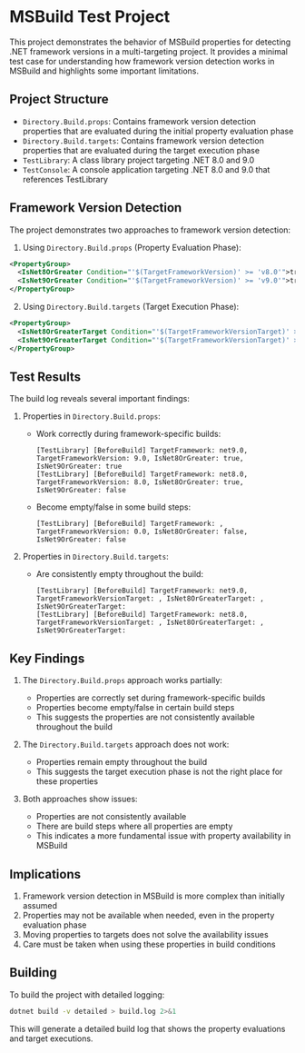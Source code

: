 # MSBuild Test Project

This project demonstrates the behavior of MSBuild properties for detecting .NET framework versions in a multi-targeting project. It provides a minimal test case for understanding how framework version detection works in MSBuild and highlights some important limitations.

## Project Structure

- `Directory.Build.props`: Contains framework version detection properties that are evaluated during the initial property evaluation phase
- `Directory.Build.targets`: Contains framework version detection properties that are evaluated during the target execution phase
- `TestLibrary`: A class library project targeting .NET 8.0 and 9.0
- `TestConsole`: A console application targeting .NET 8.0 and 9.0 that references TestLibrary

## Framework Version Detection

The project demonstrates two approaches to framework version detection:

1. Using `Directory.Build.props` (Property Evaluation Phase):
```xml
<PropertyGroup>
  <IsNet8OrGreater Condition="'$(TargetFrameworkVersion)' >= 'v8.0'">true</IsNet8OrGreater>
  <IsNet9OrGreater Condition="'$(TargetFrameworkVersion)' >= 'v9.0'">true</IsNet9OrGreater>
</PropertyGroup>
```

2. Using `Directory.Build.targets` (Target Execution Phase):
```xml
<PropertyGroup>
  <IsNet8OrGreaterTarget Condition="'$(TargetFrameworkVersionTarget)' >= 'v8.0'">true</IsNet8OrGreaterTarget>
  <IsNet9OrGreaterTarget Condition="'$(TargetFrameworkVersionTarget)' >= 'v9.0'">true</IsNet9OrGreaterTarget>
</PropertyGroup>
```

## Test Results

The build log reveals several important findings:

1. Properties in `Directory.Build.props`:
   - Work correctly during framework-specific builds:
     ```
     [TestLibrary] [BeforeBuild] TargetFramework: net9.0, TargetFrameworkVersion: 9.0, IsNet8OrGreater: true, IsNet9OrGreater: true
     [TestLibrary] [BeforeBuild] TargetFramework: net8.0, TargetFrameworkVersion: 8.0, IsNet8OrGreater: true, IsNet9OrGreater: false
     ```
   - Become empty/false in some build steps:
     ```
     [TestLibrary] [BeforeBuild] TargetFramework: , TargetFrameworkVersion: 0.0, IsNet8OrGreater: false, IsNet9OrGreater: false
     ```

2. Properties in `Directory.Build.targets`:
   - Are consistently empty throughout the build:
     ```
     [TestLibrary] [BeforeBuild] TargetFramework: net9.0, TargetFrameworkVersionTarget: , IsNet8OrGreaterTarget: , IsNet9OrGreaterTarget: 
     [TestLibrary] [BeforeBuild] TargetFramework: net8.0, TargetFrameworkVersionTarget: , IsNet8OrGreaterTarget: , IsNet9OrGreaterTarget: 
     ```

## Key Findings

1. The `Directory.Build.props` approach works partially:
   - Properties are correctly set during framework-specific builds
   - Properties become empty/false in certain build steps
   - This suggests the properties are not consistently available throughout the build

2. The `Directory.Build.targets` approach does not work:
   - Properties remain empty throughout the build
   - This suggests the target execution phase is not the right place for these properties

3. Both approaches show issues:
   - Properties are not consistently available
   - There are build steps where all properties are empty
   - This indicates a more fundamental issue with property availability in MSBuild

## Implications

1. Framework version detection in MSBuild is more complex than initially assumed
2. Properties may not be available when needed, even in the property evaluation phase
3. Moving properties to targets does not solve the availability issues
4. Care must be taken when using these properties in build conditions

## Building

To build the project with detailed logging:

```bash
dotnet build -v detailed > build.log 2>&1
```

This will generate a detailed build log that shows the property evaluations and target executions. 